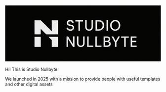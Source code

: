 ![](https://github.com/Studio-Nullbyte/.github/blob/main/images/Neo-Industrial%20Glyph.png)

Hi! This is Studio Nullbyte

We launched in 2025 with a mission to provide people with useful templates and other digital assets

